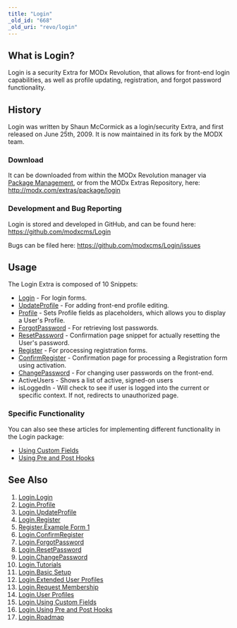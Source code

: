 ```yaml
---
title: "Login"
_old_id: "668"
_old_uri: "revo/login"
---
```


## What is Login?

Login is a security Extra for MODx Revolution, that allows for front-end login capabilities, as well as profile updating, registration, and forgot password functionality.

## History

Login was written by Shaun McCormick as a login/security Extra, and first released on June 25th, 2009. It is now maintained in its fork by the MODX team.

### Download

It can be downloaded from within the MODx Revolution manager via [Package Management](developing-in-modx/advanced-development/package-management "Package Management"), or from the MODx Extras Repository, here: <http://modx.com/extras/package/login>

### Development and Bug Reporting

Login is stored and developed in GitHub, and can be found here: <https://github.com/modxcms/Login>

Bugs can be filed here: <https://github.com/modxcms/Login/issues>

## Usage

The Login Extra is composed of 10 Snippets:

- [Login](/extras/revo/login/login.login "Login.Login") - For login forms.
- [UpdateProfile](/extras/revo/login/login.updateprofile "Login.UpdateProfile") - For adding front-end profile editing.
- [Profile](/extras/revo/login/login.profile "Login.Profile") - Sets Profile fields as placeholders, which allows you to display a User's Profile.
- [ForgotPassword](/extras/revo/login/login.forgotpassword "Login.ForgotPassword") - For retrieving lost passwords.
- [ResetPassword](/extras/revo/login/login.resetpassword "Login.ResetPassword") - Confirmation page snippet for actually resetting the User's password.
- [Register](/extras/revo/login/login.register "Login.Register") - For processing registration forms.
- [ConfirmRegister](/extras/revo/login/login.confirmregister "Login.ConfirmRegister") - Confirmation page for processing a Registration form using activation.
- [ChangePassword](/extras/revo/login/login.changepassword "Login.ChangePassword") - For changing user passwords on the front-end.
- ActiveUsers - Shows a list of active, signed-on users
- isLoggedIn - Will check to see if user is logged into the current or specific context. If not, redirects to unauthorized page.

### Specific Functionality

You can also see these articles for implementing different functionality in the Login package:

- [Using Custom Fields](/extras/revo/login/login.tutorials/login.using-custom-fields "Login.Using Custom Fields")
- [Using Pre and Post Hooks](/extras/revo/login/login.tutorials/login.using-pre-and-post-hooks "Login.Using Pre and Post Hooks")

## See Also

1. [Login.Login](/extras/revo/login/login.login)
2. [Login.Profile](/extras/revo/login/login.profile)
3. [Login.UpdateProfile](/extras/revo/login/login.updateprofile)
4. [Login.Register](/extras/revo/login/login.register)
  1. [Register.Example Form 1](/extras/revo/login/login.register/register.example-form-1)
5. [Login.ConfirmRegister](/extras/revo/login/login.confirmregister)
6. [Login.ForgotPassword](/extras/revo/login/login.forgotpassword)
7. [Login.ResetPassword](/extras/revo/login/login.resetpassword)
8. [Login.ChangePassword](/extras/revo/login/login.changepassword)
9. [Login.Tutorials](/extras/revo/login/login.tutorials)
  1. [Login.Basic Setup](/extras/revo/login/login.tutorials/login.basic-setup)
  2. [Login.Extended User Profiles](/extras/revo/login/login.tutorials/login.extended-user-profiles)
  3. [Login.Request Membership](/extras/revo/login/login.tutorials/login.request-membership)
  4. [Login.User Profiles](/extras/revo/login/login.tutorials/login.user-profiles)
  5. [Login.Using Custom Fields](/extras/revo/login/login.tutorials/login.using-custom-fields)
  6. [Login.Using Pre and Post Hooks](/extras/revo/login/login.tutorials/login.using-pre-and-post-hooks)
10. [Login.Roadmap](/extras/revo/login/login.roadmap)